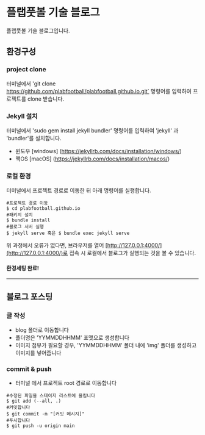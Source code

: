 # 플랩풋볼 기술 블로그

플랩풋볼 기술 블로그입니다.



## 환경구성

### project clone

터미널에서 'git clone https://github.com/plabfootball/plabfootball.github.io.git` 명령어를 입력하여 프로젝트를 clone 받습니다.



### Jekyll 설치

터미널에서 'sudo gem install jekyll bundler' 명령어를 입력하여 'jekyll' 과 'bundler'를 설치합니다.

- 윈도우 [windows] (https://jekyllrb.com/docs/installation/windows/)
- 맥OS [macOS] (https://jekyllrb.com/docs/installation/macos/)



### 로컬 환경

터미널에서 프로젝트 경로로 이동한 뒤 아래 명령어를 실행합니다.

```shell
#프로젝트 경로 이동
$ cd plabfootball.github.io
#패키지 설치
$ bundle install
#블로그 서버 실행
$ jekyll serve 혹은 $ bundle exec jekyll serve
```

위 과정에서 오류가 없다면, 브라우저를 열어 [http://127.0.0.1:4000/](http://127.0.0.1:4000/)로 접속 시 로컬에서 블로그가 실행되는 것을 볼 수 있습니다.

#### 환경세팅 완료!

----



## 블로그 포스팅

### 글 작성

- blog 폴더로 이동합니다
- 폴더명은 'YYMMDDHHMM' 포맷으로 생성합니다
- 이미지 첨부가 필요할 경우, 'YYMMDDHHMM' 폴더 내에 'img' 폴더를 생성하고 이미지를 넣어줍니다



### commit & push

- 터미널 에서 프로젝트 root 경로로 이동합니다

```shell
#수정된 파일을 스테이지 리스트에 올립니다
$ git add (--all, .)
#커밋합니다
$ git commit -m "[커밋 메시지]"
#푸시합니다
$ git push -u origin main
```

